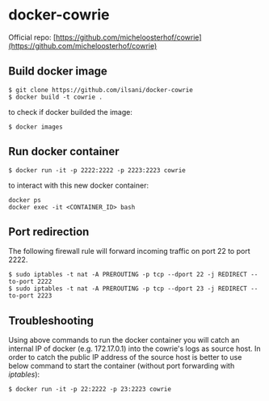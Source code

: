 # docker-cowrie

Official repo: [https://github.com/micheloosterhof/cowrie](https://github.com/micheloosterhof/cowrie)

## Build docker image
```
$ git clone https://github.com/ilsani/docker-cowrie
$ docker build -t cowrie .
```
to check if docker builded the image:
```
$ docker images
```

## Run docker container
```
$ docker run -it -p 2222:2222 -p 2223:2223 cowrie
```
to interact with this new docker container:
```
docker ps
docker exec -it <CONTAINER_ID> bash
```

## Port redirection
The following firewall rule will forward incoming traffic on port 22 to port 2222.
```
$ sudo iptables -t nat -A PREROUTING -p tcp --dport 22 -j REDIRECT --to-port 2222
$ sudo iptables -t nat -A PREROUTING -p tcp --dport 23 -j REDIRECT --to-port 2223
```

## Troubleshooting
Using above commands to run the docker container you will catch an internal IP of docker (e.g. 172.17.0.1) into the cowrie's logs as source host.
In order to catch the public IP address of the source host is better to use below command to start the container (without port forwarding with *iptables*):
```
$ docker run -it -p 22:2222 -p 23:2223 cowrie
```